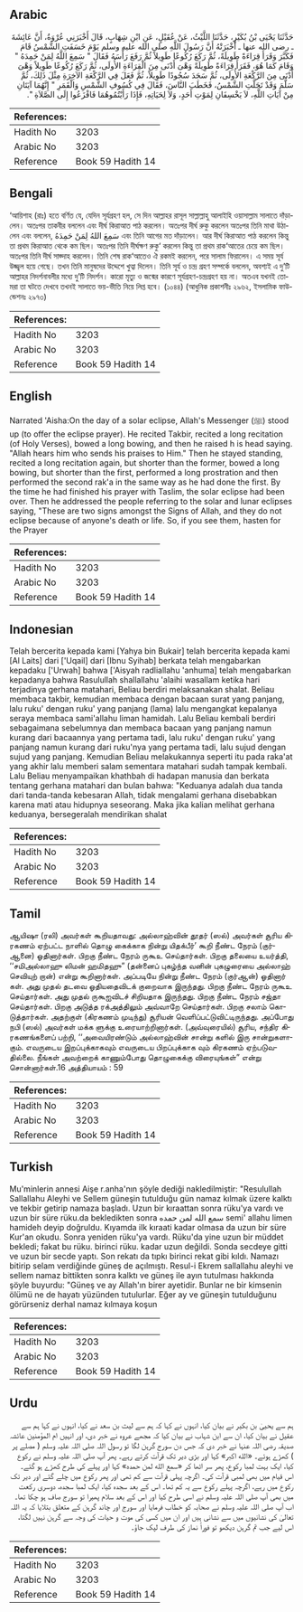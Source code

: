 ## Arabic


<div dir="rtl" lang="ar" style={{fontSize:'larger',backgroundColor:'#f8f9fa',padding:20}}>
حَدَّثَنَا يَحْيَى بْنُ بُكَيْرٍ، حَدَّثَنَا اللَّيْثُ، عَنْ عُقَيْلٍ، عَنِ ابْنِ شِهَابٍ، قَالَ أَخْبَرَنِي عُرْوَةُ، أَنَّ عَائِشَةَ ـ رضى الله عنها ـ أَخْبَرَتْهُ أَنَّ رَسُولَ اللَّهِ صلى الله عليه وسلم يَوْمَ خَسَفَتِ الشَّمْسُ قَامَ فَكَبَّرَ وَقَرَأَ قِرَاءَةً طَوِيلَةً، ثُمَّ رَكَعَ رُكُوعًا طَوِيلاً ثُمَّ رَفَعَ رَأْسَهُ فَقَالَ ‏"‏ سَمِعَ اللَّهُ لِمَنْ حَمِدَهُ ‏"‏ وَقَامَ كَمَا هُوَ، فَقَرَأَ قِرَاءَةً طَوِيلَةً وَهْىَ أَدْنَى مِنَ الْقِرَاءَةِ الأُولَى، ثُمَّ رَكَعَ رُكُوعًا طَوِيلاً وَهْىَ أَدْنَى مِنَ الرَّكْعَةِ الأُولَى، ثُمَّ سَجَدَ سُجُودًا طَوِيلاً، ثُمَّ فَعَلَ فِي الرَّكْعَةِ الآخِرَةِ مِثْلَ ذَلِكَ، ثُمَّ سَلَّمَ وَقَدْ تَجَلَّتِ الشَّمْسُ، فَخَطَبَ النَّاسَ، فَقَالَ فِي كُسُوفِ الشَّمْسِ وَالْقَمَرِ ‏"‏ إِنَّهُمَا آيَتَانِ مِنْ آيَاتِ اللَّهِ، لاَ يَخْسِفَانِ لِمَوْتِ أَحَدٍ، وَلاَ لِحَيَاتِهِ، فَإِذَا رَأَيْتُمُوهُمَا فَافْزَعُوا إِلَى الصَّلاَةِ ‏"‏‏.‏
</div>
<div style={{backgroundColor:'#f8f9fa',padding:20, marginBottom: 10}}><table> <thead> <tr> <th>References:</th> <th></th> </tr> </thead> <tbody><tr><td>Hadith No</td><td>3203</td></tr><tr><td>Arabic No</td><td>3203</td></tr><tr><td>Reference</td><td>Book 59 Hadith 14</td></tr></tbody></table></div>

## Bengali


<div dir="ltr" lang="bn" style={{fontSize:'larger',backgroundColor:'#f8f9fa',padding:20}}>
‘আয়িশাহ (রাঃ) হতে বর্ণিত যে, যেদিন সূর্যগ্রহণ হল, সে দিন আল্লাহর রাসূল সাল্লাল্লাহু আলাইহি ওয়াসাল্লাম সালাতে দাঁড়ালেন। অতঃপর তাকবীর বললেন এবং দীর্ঘ কিরাআত পাঠ করলেন। অতঃপর দীর্ঘ রুকু করলেন অতঃপর তিনি মাথা উঠালেন এবং বললেন, سَمِعَ اللهُ لِمَنْ حَمِدَهُ এবং তিনি আগের মত দাঁড়ালেন। আর দীর্ঘ কিরাআত পাঠ করলেন কিন্তু তা প্রথম কিরাআত থেকে কম ছিল। অতঃপর তিনি দীর্ঘক্ষণ রুকু‘ করলেন কিন্তু তা প্রথম রাক‘আতের চেয়ে কম ছিল। অতঃপর তিনি দীর্ঘ সাজ্দাহ করলেন। তিনি শেষ রাক‘আতেও ঐ রকমই করলেন, পরে সালাম ফিরালেন। এ সময় সূর্য উজ্জ্বল হয়ে গেছে। তখন তিনি মানুষদের উদ্দেশে খুত্বা দিলেন। তিনি সূর্য ও চন্দ্র গ্রহণ সম্পর্কে বললেন, অবশ্যই এ দু’টি আল্লাহর নিদর্শনাবলীর মধ্যে দু’টি নিদর্শন। কারো মৃত্যু ও জন্মের কারণে সূর্যগ্রহণ-চন্দ্রগ্রহণ হয় না। অতএব যখনই তোমরা তা ঘটতে দেখবে তখনই সালাতে ভয়-ভীতি নিয়ে লিপ্ত হবে। (১০৪৪) (আধুনিক প্রকাশনীঃ ২৯৬২, ইসলামিক ফাউন্ডেশনঃ ২৯৭৩)
</div>
<div style={{backgroundColor:'#f8f9fa',padding:20, marginBottom: 10}}><table> <thead> <tr> <th>References:</th> <th></th> </tr> </thead> <tbody><tr><td>Hadith No</td><td>3203</td></tr><tr><td>Arabic No</td><td>3203</td></tr><tr><td>Reference</td><td>Book 59 Hadith 14</td></tr></tbody></table></div>

## English


<div dir="ltr" lang="en" style={{fontSize:'larger',backgroundColor:'#f8f9fa',padding:20}}>
Narrated 'Aisha:On the day of a solar eclipse, Allah's Messenger (ﷺ) stood up (to offer the eclipse prayer). He recited Takbir, recited a long recitation (of Holy Verses), bowed a long bowing, and then he raised h is head saying. "Allah hears him who sends his praises to Him." Then he stayed standing, recited a long recitation again, but shorter than the former, bowed a long bowing, but shorter than the first, performed a long prostration and then performed the second rak'a in the same way as he had done the first. By the time he had finished his prayer with Taslim, the solar eclipse had been over. Then he addressed the people referring to the solar and lunar eclipses saying, "These are two signs amongst the Signs of Allah, and they do not eclipse because of anyone's death or life. So, if you see them, hasten for the Prayer
</div>
<div style={{backgroundColor:'#f8f9fa',padding:20, marginBottom: 10}}><table> <thead> <tr> <th>References:</th> <th></th> </tr> </thead> <tbody><tr><td>Hadith No</td><td>3203</td></tr><tr><td>Arabic No</td><td>3203</td></tr><tr><td>Reference</td><td>Book 59 Hadith 14</td></tr></tbody></table></div>

## Indonesian


<div dir="ltr" lang="id" style={{fontSize:'larger',backgroundColor:'#f8f9fa',padding:20}}>
Telah bercerita kepada kami [Yahya bin Bukair] telah bercerita kepada kami [Al Laits] dari ['Uqail] dari [Ibnu Syihab] berkata telah mengabarkan kepadaku ['Urwah] bahwa ['Aisyah radliallahu 'anhuma] telah mengabarkan kepadanya bahwa Rasulullah shallallahu 'alaihi wasallam ketika hari terjadinya gerhana matahari, Beliau berdiri melaksanakan shalat. Beliau membaca takbir, kemudian membaca dengan bacaan surat yang panjang, lalu ruku' dengan ruku' yang panjang (lama) lalu mengangkat kepalanya seraya membaca sami'allahu liman hamidah. Lalu Beliau kembali berdiri sebagaimana sebelumnya dan membaca bacaan yang panjang namun kurang dari bacaannya yang pertama tadi, lalu ruku' dengan ruku' yang panjang namun kurang dari ruku'nya yang pertama tadi, lalu sujud dengan sujud yang panjang. Kemudian Beliau melakukannya seperti itu pada raka'at yang akhir lalu memberi salam sementara matahari sudah tampak kembali. Lalu Beliau menyampaikan khathbah di hadapan manusia dan berkata tentang gerhana matahari dan bulan bahwa: "Keduanya adalah dua tanda dari tanda-tanda kebesaran Allah, tidak mengalami gerhana disebabkan karena mati atau hidupnya seseorang. Maka jika kalian melihat gerhana keduanya, bersegeralah mendirikan shalat
</div>
<div style={{backgroundColor:'#f8f9fa',padding:20, marginBottom: 10}}><table> <thead> <tr> <th>References:</th> <th></th> </tr> </thead> <tbody><tr><td>Hadith No</td><td>3203</td></tr><tr><td>Arabic No</td><td>3203</td></tr><tr><td>Reference</td><td>Book 59 Hadith 14</td></tr></tbody></table></div>

## Tamil


<div dir="ltr" lang="ta" style={{fontSize:'larger',backgroundColor:'#f8f9fa',padding:20}}>
ஆயிஷா (ரலி) அவர்கள் கூறியதாவது: அல்லாஹ்வின் தூதர் (ஸல்) அவர்கள் சூரிய கிரகணம் ஏற்பட்ட நாளில் தொழு கைக்காக நின்று யிதக்பீர்’ கூறி நீண்ட நேரம் (குர்ஆனை) ஓதினார்கள். பிறகு நீண்ட நேரம் ருகூஉ செய்தார்கள். பிறகு தலையை உயர்த்தி, ‘‘சமிஅல்லாஹு லிமன் ஹமிதஹு” (தன்னைப் புகழ்ந்த வனின் புகழுரையை அல்லாஹ் செவியுற் றான்) என்று கூறினார்கள். அப்படியே நின்று நீண்ட நேரம் (குர்ஆன்) ஓதினார் கள். அது முதல் தடவை ஓதியதைவிடக் குறைவாக இருந்தது. பிறகு நீண்ட நேரம் ருகூஉ செய்தார்கள். அது முதல் ருகூஐவிடச் சிறியதாக இருந்தது. பிறகு நீண்ட நேரம் சஜ்தா செய்தார்கள். பிறகு அடுத்த ரக்அத்திலும் அவ்வாறே செய்தார்கள். பிறகு சலாம் கொடுத்தார்கள். அதற்குள் (கிரகணம் முடிந்து) சூரியன் வெளிப்பட்டுவிட்டிருந்தது. அப்போது நபி (ஸல்) அவர்கள் மக்க ளுக்கு உரையாற்றினார்கள். (அவ்வுரையில்) சூரிய, சந்திர கிரகணங்களைப் பற்றி, ‘‘அவையிரண்டும் அல்லாஹ்வின் சான்று களில் இரு சான்றுகளாகும். எவருடைய இறப்புக்காகவும் எவருடைய பிறப்புக்காக வும் கிரகணம் ஏற்படுவதில்லை. நீங்கள் அவற்றைக் காணும்போது தொழுகைக்கு விரையுங்கள்” என்று சொன்னார்கள்.16 அத்தியாயம் : 59
</div>
<div style={{backgroundColor:'#f8f9fa',padding:20, marginBottom: 10}}><table> <thead> <tr> <th>References:</th> <th></th> </tr> </thead> <tbody><tr><td>Hadith No</td><td>3203</td></tr><tr><td>Arabic No</td><td>3203</td></tr><tr><td>Reference</td><td>Book 59 Hadith 14</td></tr></tbody></table></div>

## Turkish


<div dir="ltr" lang="tr" style={{fontSize:'larger',backgroundColor:'#f8f9fa',padding:20}}>
Mu'minlerin annesi Aişe r.anha'nın şöyle dediği nakledilmiştir: "Resulullah Sallallahu Aleyhi ve Sellem güneşin tutulduğu gün namaz kılmak üzere kalktı ve tekbir getirip namaza başladı. Uzun bir kıraattan sonra rüku'ya vardı ve uzun bir süre rüku.da bekledikten sonra سمع الله لمن حمده semi' allahu limen hamideh deyip doğruldu. Kıyamda ilk kıraati kadar olmasa da uzun bir süre Kur'an okudu. Sonra yeniden rüku'ya vardı. Rüku'da yine uzun bir müddet bekledi; fakat bu rüku. birinci rüku. kadar uzun değildi. Sonda secdeye gitti ve uzun bir secde yaptı. Son rekatı da tıpkı birinci rekat gibi kıldı. Namazı bitirip selam verdiğinde güneş de açılmıştı. Resul-i Ekrem sallallahu aleyhi ve sellem namaz bittikten sonra kalktı ve güneş ile ayın tutulması hakkında şöyle buyurdu: "Güneş ve ay Allah'ın birer ayetidir. Bunlar ne bir kimsenin ölümü ne de hayatı yüzünden tutulurlar. Eğer ay ve güneşin tutulduğunu görürseniz derhal namaz kılmaya koşun
</div>
<div style={{backgroundColor:'#f8f9fa',padding:20, marginBottom: 10}}><table> <thead> <tr> <th>References:</th> <th></th> </tr> </thead> <tbody><tr><td>Hadith No</td><td>3203</td></tr><tr><td>Arabic No</td><td>3203</td></tr><tr><td>Reference</td><td>Book 59 Hadith 14</td></tr></tbody></table></div>

## Urdu


<div dir="rtl" lang="ur" style={{fontSize:'larger',backgroundColor:'#f8f9fa',padding:20}}>
ہم سے یحییٰ بن بکیر نے بیان کیا، انہوں نے کہا کہ ہم سے لیث بن سعد نے کیا، انہوں نے کہا ہم سے عقیل نے بیان کیا، ان سے ابن شہاب نے بیان کیا کہ مجھے عروہ نے خبر دی، اور انہیں ام المؤمنین عائشہ صدیقہ رضی اللہ عنہا نے خبر دی کہ جس دن سورج گرہن لگا تو رسول اللہ صلی اللہ علیہ وسلم ( مصلے پر ) کھڑے ہوئے۔ «الله اكبر» کہا اور بڑی دیر تک قرآت کرتے رہے۔ پھر آپ صلی اللہ علیہ وسلم نے رکوع کیا، ایک بہت لمبا رکوع، پھر سر اٹھا کر «سمع الله لمن حمده» کہا اور پہلے کی طرح کھڑے ہو گئے۔ اس قیام میں بھی لمبی قرآت کی۔ اگرچہ پہلی قرآت سے کم تھی اور پھر رکوع میں چلے گئے اور دیر تک رکوع میں رہے، اگرچہ پہلے رکوع سے یہ کم تھا۔ اس کے بعد سجدہ کیا، ایک لمبا سجدہ، دوسری رکعت میں بھی آپ صلی اللہ علیہ وسلم نے اسی طرح کیا اور اس کے بعد سلام پھیرا تو سورج صاف ہو چکا تھا۔ اب آپ صلی اللہ علیہ وسلم نے صحابہ کو خطاب فرمایا اور سورج اور چاند گرہن کے متعلق بتلایا کہ یہ اللہ تعالیٰ کی نشانیوں میں سے نشانی ہیں اور ان میں کسی کی موت و حیات کی وجہ سے گرہن نہیں لگتا، اس لیے جب تم گرہن دیکھو تو فوراً نماز کی طرف لپک جاؤ۔
</div>
<div style={{backgroundColor:'#f8f9fa',padding:20, marginBottom: 10}}><table> <thead> <tr> <th>References:</th> <th></th> </tr> </thead> <tbody><tr><td>Hadith No</td><td>3203</td></tr><tr><td>Arabic No</td><td>3203</td></tr><tr><td>Reference</td><td>Book 59 Hadith 14</td></tr></tbody></table></div>